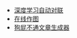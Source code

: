 - [深度学习自动对联](https://github.com/wb14123/seq2seq-couplet)
- [在线作图](https://github.com/xtyxtyx/sorry)
- [狗屁不通文章生成器](https://github.com/menzi11/BullshitGenerator)

